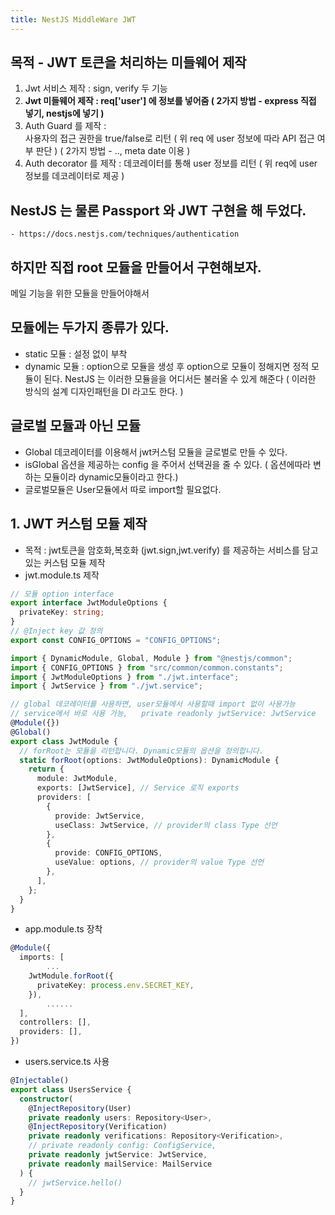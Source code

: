 ```yaml
---
title: NestJS MiddleWare JWT
---
```


## 목적 - JWT 토큰을 처리하는 미들웨어 제작

1. Jwt 서비스 제작 : sign, verify 두 기능
2. **Jwt 미들웨어 제작 : req['user'] 에 정보를 넣어줌 ( 2가지 방법 - express 직접 넣기, nestjs에 넣기 )**
3. Auth Guard 를 제작 :  
   사용자의 접근 권한을 true/false로 리턴 ( 위 req 에 user 정보에 따라 API 접근 여부 판단 ) ( 2가지 방법 - .., meta date 이용 )
4. Auth decorator 를 제작 : 데코레이터를 통해 user 정보를 리턴 ( 위 req에 user 정보를 데코레이터로 제공 )

## NestJS 는 물론 Passport 와 JWT 구현을 해 두었다.

    - https://docs.nestjs.com/techniques/authentication

## 하지만 직접 root 모듈을 만들어서 구현해보자.

메일 기능을 위한 모듈을 만들어야해서

## 모듈에는 두가지 종류가 있다.

- static 모듈 : 설정 없이 부착
- dynamic 모듈 : option으로 모듈을 생성 후 option으로 모듈이 정해지면 정적 모듈이 된다.
  NestJS 는 이러한 모듈을을 어디서든 불러올 수 있게 해준다 ( 이러한 방식의 설계 디자인패턴을 DI 라고도 한다. )

## 글로벌 모듈과 아닌 모듈

- Global 데코레이터를 이용해서 jwt커스텀 모듈을 글로벌로 만들 수 있다.
- isGlobal 옵션을 제공하는 config 을 주어서 선택권을 줄 수 있다. ( 옵션에따라 변하는 모듈이라 dynamic모듈이라고 한다.)
- 글로벌모듈은 User모듈에서 따로 import할 필요없다.

## 1. JWT 커스텀 모듈 제작

- 목적 : jwt토큰을 암호화,복호화 (jwt.sign,jwt.verify) 를 제공하는 서비스를 담고있는 커스텀 모듈 제작
- jwt.module.ts 제작

```ts
// 모듈 option interface
export interface JwtModuleOptions {
  privateKey: string;
}
// @Inject key 값 정의
export const CONFIG_OPTIONS = "CONFIG_OPTIONS";

import { DynamicModule, Global, Module } from "@nestjs/common";
import { CONFIG_OPTIONS } from "src/common/common.constants";
import { JwtModuleOptions } from "./jwt.interface";
import { JwtService } from "./jwt.service";

// global 데코레이터를 사용하면, user모듈에서 사용할때 import 없이 사용가능
// service에서 바로 사용 가능,   private readonly jwtService: JwtService
@Module({})
@Global()
export class JwtModule {
  // forRoot는 모듈을 리턴합니다. Dynamic모듈의 옵션을 정의합니다.
  static forRoot(options: JwtModuleOptions): DynamicModule {
    return {
      module: JwtModule,
      exports: [JwtService], // Service 로직 exports
      providers: [
        {
          provide: JwtService,
          useClass: JwtService, // provider의 class Type 선언
        },
        {
          provide: CONFIG_OPTIONS,
          useValue: options, // provider의 value Type 선언
        },
      ],
    };
  }
}
```

- app.module.ts 장착

```ts
@Module({
  imports: [
        ...
    JwtModule.forRoot({
      privateKey: process.env.SECRET_KEY,
    }),
        ......
  ],
  controllers: [],
  providers: [],
})
```

- users.service.ts 사용

```ts
@Injectable()
export class UsersService {
  constructor(
    @InjectRepository(User)
    private readonly users: Repository<User>,
    @InjectRepository(Verification)
    private readonly verifications: Repository<Verification>,
    // private readonly config: ConfigService,
    private readonly jwtService: JwtService,
    private readonly mailService: MailService
  ) {
    // jwtService.hello()
  }
}
```
